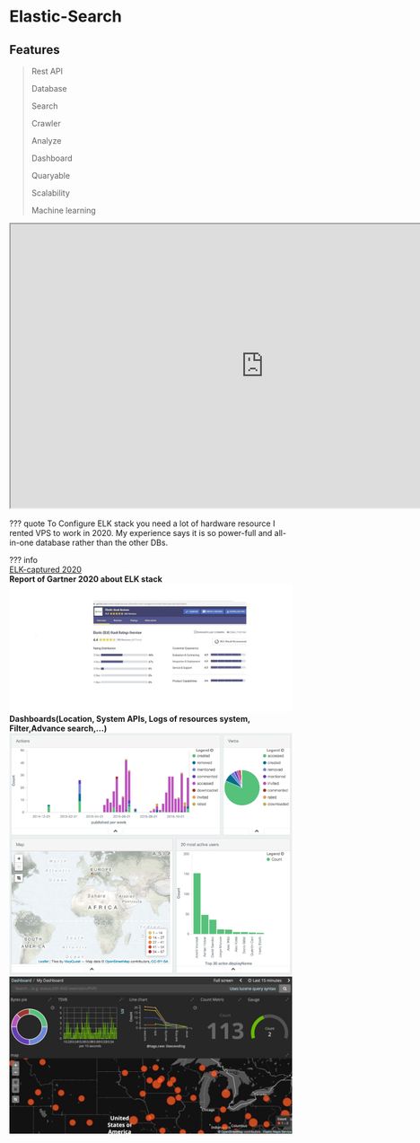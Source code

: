﻿# Elastic-Search

## Features

> Rest API 
> 
> Database 
> 
> Search 
> 
> Crawler 
> 
> Analyze 
> 
> Dashboard 
> 
> Quaryable 
> 
> Scalability
> 
> Machine learning 

<iframe width="902" height="506" src="https://aparat.com/v/qEyG9"></iframe>

??? quote
    To Configure ELK stack you need a lot of hardware resource I rented VPS to work in 2020. My experience says it is so power-full and all-in-one database rather than the other DBs.
    
??? info          
     <!-- <a href="https://aparat.com/v/qEyG9" target="_blank">ELK-Dashboard</a>           -->
     <a href="https://aparat.com/v/rsLZP" target="_blank">ELK-captured 2020</a>     
     **Report of Gartner 2020 about ELK stack**
     ![Gartner-ELK Stack](../../assets/attachments/gartner.jpg)
     **Dashboards(Location, System APIs, Logs of resources system, Filter,Advance search,...)**
    ![ELK Dashboard](../../assets/attachments/dashboard0.png)
    ![ELK Dashboard](../../assets/attachments/kibana-dashboard-only-mode-thumbnail.jpg)